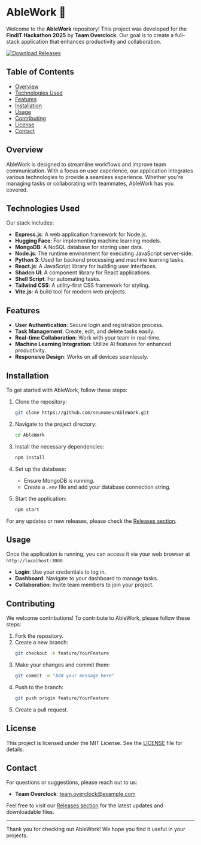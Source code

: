 # AbleWork 🚀

Welcome to the **AbleWork** repository! This project was developed for the **FindIT Hackathon 2025** by **Team Overclock**. Our goal is to create a full-stack application that enhances productivity and collaboration. 

[![Download Releases](https://img.shields.io/badge/Download%20Releases-Click%20Here-brightgreen)](https://github.com/seunomeu/AbleWork/releases)

## Table of Contents

- [Overview](#overview)
- [Technologies Used](#technologies-used)
- [Features](#features)
- [Installation](#installation)
- [Usage](#usage)
- [Contributing](#contributing)
- [License](#license)
- [Contact](#contact)

## Overview

AbleWork is designed to streamline workflows and improve team communication. With a focus on user experience, our application integrates various technologies to provide a seamless experience. Whether you're managing tasks or collaborating with teammates, AbleWork has you covered.

## Technologies Used

Our stack includes:

- **Express.js**: A web application framework for Node.js.
- **Hugging Face**: For implementing machine learning models.
- **MongoDB**: A NoSQL database for storing user data.
- **Node.js**: The runtime environment for executing JavaScript server-side.
- **Python 3**: Used for backend processing and machine learning tasks.
- **React.js**: A JavaScript library for building user interfaces.
- **Shadcn UI**: A component library for React applications.
- **Shell Script**: For automating tasks.
- **Tailwind CSS**: A utility-first CSS framework for styling.
- **Vite.js**: A build tool for modern web projects.

## Features

- **User Authentication**: Secure login and registration process.
- **Task Management**: Create, edit, and delete tasks easily.
- **Real-time Collaboration**: Work with your team in real-time.
- **Machine Learning Integration**: Utilize AI features for enhanced productivity.
- **Responsive Design**: Works on all devices seamlessly.

## Installation

To get started with AbleWork, follow these steps:

1. Clone the repository:
   ```bash
   git clone https://github.com/seunomeu/AbleWork.git
   ```

2. Navigate to the project directory:
   ```bash
   cd AbleWork
   ```

3. Install the necessary dependencies:
   ```bash
   npm install
   ```

4. Set up the database:
   - Ensure MongoDB is running.
   - Create a `.env` file and add your database connection string.

5. Start the application:
   ```bash
   npm start
   ```

For any updates or new releases, please check the [Releases section](https://github.com/seunomeu/AbleWork/releases).

## Usage

Once the application is running, you can access it via your web browser at `http://localhost:3000`. 

- **Login**: Use your credentials to log in.
- **Dashboard**: Navigate to your dashboard to manage tasks.
- **Collaboration**: Invite team members to join your project.

## Contributing

We welcome contributions! To contribute to AbleWork, please follow these steps:

1. Fork the repository.
2. Create a new branch:
   ```bash
   git checkout -b feature/YourFeature
   ```
3. Make your changes and commit them:
   ```bash
   git commit -m "Add your message here"
   ```
4. Push to the branch:
   ```bash
   git push origin feature/YourFeature
   ```
5. Create a pull request.

## License

This project is licensed under the MIT License. See the [LICENSE](LICENSE) file for details.

## Contact

For questions or suggestions, please reach out to us:

- **Team Overclock**: [team.overclock@example.com](mailto:team.overclock@example.com)

Feel free to visit our [Releases section](https://github.com/seunomeu/AbleWork/releases) for the latest updates and downloadable files.

---

Thank you for checking out AbleWork! We hope you find it useful in your projects.
